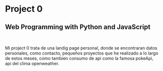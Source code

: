 # Project 0

<h2>Web Programming with Python and JavaScript</h2>
<br>
<p>
Mi project 0 trata de una landig page  personal, donde se encontraran datos personales, como contacto, pequeños proyectos que he realizado a lo largo de estos meses, como tambien consumo de api como la famosa pokeApi, api del clima openweather.
</p>